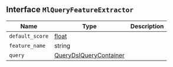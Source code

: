 ## Interface `MlQueryFeatureExtractor`

| Name | Type | Description |
| - | - | - |
| `default_score` | [float](./float.md) | &nbsp; |
| `feature_name` | string | &nbsp; |
| `query` | [QueryDslQueryContainer](./QueryDslQueryContainer.md) | &nbsp; |
